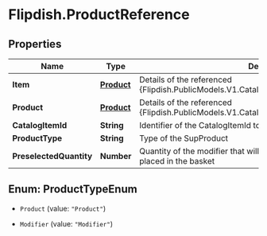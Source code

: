 # Flipdish.ProductReference

## Properties
Name | Type | Description | Notes
------------ | ------------- | ------------- | -------------
**Item** | [**Product**](Product.md) | Details of the referenced {Flipdish.PublicModels.V1.Catalog.Groups.ProductReference.Product} | [optional] 
**Product** | [**Product**](Product.md) | Details of the referenced {Flipdish.PublicModels.V1.Catalog.Groups.ProductReference.Product} | [optional] 
**CatalogItemId** | **String** | Identifier of the CatalogItemId to use as SubProduct | 
**ProductType** | **String** | Type of the SupProduct | 
**PreselectedQuantity** | **Number** | Quantity of the modifier that will be set when the parent product is placed in the basket | [optional] 


<a name="ProductTypeEnum"></a>
## Enum: ProductTypeEnum


* `Product` (value: `"Product"`)

* `Modifier` (value: `"Modifier"`)





